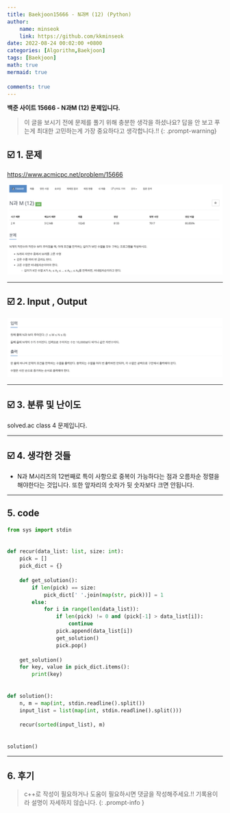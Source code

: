 ```yaml
---
title: Baekjoon15666 - N과M (12) (Python)
author: 
    name: minseok
    link: https://github.com/kkminseok
date: 2022-08-24 00:02:00 +0800
categories: [Algorithm,Baekjoon]
tags: [Baekjoon]
math: true
mermaid: true

comments: true
---
```


**백준 사이트 15666 - N과M (12) 문제입니다.**

> 이 글을 보시기 전에 문제를 풀기 위해 충분한 생각을 하셨나요? 답을 안 보고 푸는게 최대한 고민하는게 가장 중요하다고 생각합니다.!!
{: .prompt-warning}

## ☑️ 1. 문제
<https://www.acmicpc.net/problem/15666>


![](/assets/img/sample/Baekjoon/15666/Problem.png)

-----  

## ☑️ 2. Input , Output
![](/assets/img/sample/Baekjoon/15666/input.png)


-----  

## ☑️ 3. 분류 및 난이도

solved.ac class 4 문제입니다.

-----  

## ☑️ 4. 생각한 것들

- N과 M시리즈의 12번째로 특이 사항으로 중복이 가능하다는 점과 오름차순 정렬을 해야한다는 것입니다. 또한 앞자리의 숫자가 뒷 숫자보다 크면 안됩니다.


-----  

## 5. code

```python
from sys import stdin


def recur(data_list: list, size: int):
    pick = []
    pick_dict = {}

    def get_solution():
        if len(pick) == size:
            pick_dict[' '.join(map(str, pick))] = 1
        else:
            for i in range(len(data_list)):
                if len(pick) != 0 and (pick[-1] > data_list[i]):
                    continue
                pick.append(data_list[i])
                get_solution()
                pick.pop()

    get_solution()
    for key, value in pick_dict.items():
        print(key)


def solution():
    n, m = map(int, stdin.readline().split())
    input_list = list(map(int, stdin.readline().split()))

    recur(sorted(input_list), m)


solution()

```

-----

## 6. 후기


> c++로 작성이 필요하거나 도움이 필요하시면 댓글을 작성해주세요.!! 기록용이라 설명이 자세하지 않습니다.
{: .prompt-info }